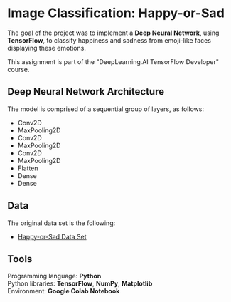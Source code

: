 # Image Classification: Happy-or-Sad
The goal of the project was to implement a **Deep Neural Network**, using **TensorFlow**, to classify happiness and sadness from emoji-like faces displaying these emotions.  

This assignment is part of the "DeepLearning.AI TensorFlow Developer" course.

## Deep Neural Network Architecture
The model is comprised of a sequential group of layers, as follows:
- Conv2D
- MaxPooling2D
- Conv2D
- MaxPooling2D
- Conv2D
- MaxPooling2D
- Flatten
- Dense
- Dense

## Data
The original data set is the following:  
-	[Happy-or-Sad Data Set](https://storage.googleapis.com/laurencemoroney-blog.appspot.com/happy-or-sad.zip)

## Tools
Programming language: **Python**  
Python libraries: **TensorFlow**, **NumPy**, **Matplotlib**  
Environment: **Google Colab Notebook**  
